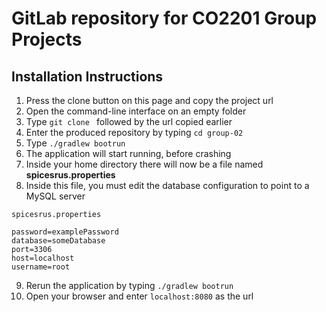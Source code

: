 # GitLab repository for CO2201 Group Projects

## Installation Instructions

1. Press the clone button on this page and copy the project url 
2. Open the command-line interface on an empty folder
3. Type `git clone ` followed by the url copied earlier
4. Enter the produced repository by typing `cd group-02`
5. Type `./gradlew bootrun`
6. The application will start running, before crashing
7. Inside your home directory there will now be a file named **spicesrus.properties** 
8. Inside this file, you must edit the database configuration to point to a MySQL server
```
spicesrus.properties

password=examplePassword
database=someDatabase
port=3306
host=localhost
username=root

```
9. Rerun the application by typing `./gradlew bootrun`
10. Open your browser and enter `localhost:8080` as the url